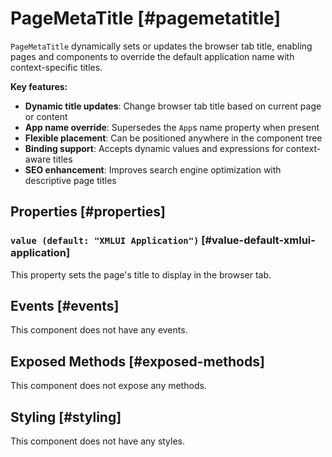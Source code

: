 # PageMetaTitle [#pagemetatitle]

`PageMetaTitle` dynamically sets or updates the browser tab title, enabling pages and components to override the default application name with context-specific titles.

**Key features:**
- **Dynamic title updates**: Change browser tab title based on current page or content
- **App name override**: Supersedes the `App`s name property when present
- **Flexible placement**: Can be positioned anywhere in the component tree
- **Binding support**: Accepts dynamic values and expressions for context-aware titles
- **SEO enhancement**: Improves search engine optimization with descriptive page titles

## Properties [#properties]

### `value (default: "XMLUI Application")` [#value-default-xmlui-application]

This property sets the page's title to display in the browser tab.

## Events [#events]

This component does not have any events.

## Exposed Methods [#exposed-methods]

This component does not expose any methods.

## Styling [#styling]

This component does not have any styles.
